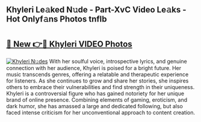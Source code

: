 ## Khyleri Le𝚊ked N𝚞de - Part-XvC Video Le𝚊ks - Hot Onlyf𝚊ns Photos tnfIb

# <h2><a href="http://ac24291.deff.icu/?id=Khyleri">🔗 New 👉🔴 Khyleri VIDEO Photos</a></h2>

[![Khyleri N𝚞des](https://i.imgur.com/rIISA9y.gif)](http://ac24291.deff.icu/?id=Khyleri)
With her soulful voice, introspective lyrics, and genuine connection with her audience, Khyleri is poised for a bright future. Her music transcends genres, offering a relatable and therapeutic experience for listeners. As she continues to grow and share her stories, she inspires others to embrace their vulnerabilities and find strength in their uniqueness. Khyleri is a controversial figure who has gained notoriety for her unique brand of online presence. Combining elements of gaming, eroticism, and dark humor, she has amassed a large and dedicated following, but also faced intense criticism for her unconventional approach to content creation.
